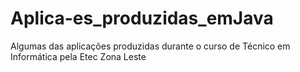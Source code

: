 # Aplica-es_produzidas_emJava
Algumas das aplicações produzidas durante o curso de Técnico em Informática pela Etec Zona Leste
